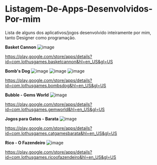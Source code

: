 # Listagem-De-Apps-Desenvolvidos-Por-mim
Lista de alguns dos aplicativos/jogos desenvolvido inteiramente por mim, tanto Designer como programação.

**Basket Cannon**
![image](https://user-images.githubusercontent.com/47309489/170381189-2f6c0af4-800a-48c1-b668-71689bdb9ec6.png)

https://play.google.com/store/apps/details?id=com.lothusgames.basketcannon&hl=en_US&gl=US

**Bomb's Dog**
![image](https://user-images.githubusercontent.com/47309489/170381232-8e1ebc99-e3a5-4d4c-a64a-18907e02deea.png)
![image](https://user-images.githubusercontent.com/47309489/170381236-a2db5174-8142-4e56-8521-911bb94de32b.png)
![image](https://user-images.githubusercontent.com/47309489/170381242-e841706b-d283-43ef-9f4a-349a9f67e535.png)

https://play.google.com/store/apps/details?id=com.lothusgames.bombsdog&hl=en_US&gl=US

**Bubble - Gems World**
![image](https://user-images.githubusercontent.com/47309489/170381292-ab2450b5-c429-44a6-a775-81c87931767c.png)

https://play.google.com/store/apps/details?id=com.lothusgames.gemworld&hl=en_US&gl=US

**Jogos para Gatos - Barata**
![image](https://user-images.githubusercontent.com/47309489/170381372-a77d89ee-e4c8-4a66-9375-36c4b9b05e7c.png)

https://play.google.com/store/apps/details?id=com.lothusgames.catgamesbarata&hl=en_US&gl=US

**Rico - O Fazendeiro**
![image](https://user-images.githubusercontent.com/47309489/170381418-9e7663d8-e726-4758-af28-0dda21f0e6e3.png)

https://play.google.com/store/apps/details?id=com.lothusgames.ricoofazendeiro&hl=en_US&gl=US
